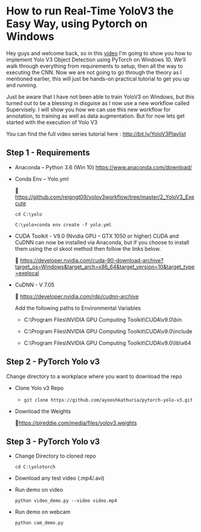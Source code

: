 # How to run Real-Time YoloV3 the Easy Way, using Pytorch on Windows

Hey guys and welcome back, so in this [video](http://bit.ly/YoloV3Playlist) I'm going to show you how to implement Yolo V3 Object Detection using PyTorch on Windows 10. We'll walk through everything from requirements to setup, then all the way to executing the CNN. Now we are not going to go through the theory as I mentioned earlier, this will just be hands-on practical tutorial to get you up and running. 

Just be aware that I have not been able to train YoloV3 on Windows, but this turned out to be a blessing in disguise as I now use a new workflow called Supervisely. I will show you how we can use this new workflow for annotation, to training as well as data augmentation. But for now lets get started with the execution of Yolo V3

You can find the full video series tutorial here : http://bit.ly/YoloV3Playlist

## Step 1 - Requirements

* Anaconda – Python 3.6 (Win 10) 
  https://www.anaconda.com/download/

* Conda Env – Yolo.yml

	🔗 https://github.com/reigngt09/yolov3workflow/tree/master/2_YoloV3_Execute
	
  ```cd C:\yolo```

  ```C:\yolo>conda env create -f yolo.yml```

* CUDA Toolkit - V9.0  (Nvidia GPU – GTX 1050 or higher)
  CUDA and CuDNN can now be installed via Anaconda, but if you choose to install them using the ol skool method then follow the links below.

	🔗 https://developer.nvidia.com/cuda-90-download-archive?target_os=Windows&target_arch=x86_64&target_version=10&target_type=exelocal 

* CuDNN - V 7.05 

	🔗 https://developer.nvidia.com/rdp/cudnn-archive

  Add the following paths to Environmental Variables
    * C:\Program Files\NVIDIA GPU Computing Toolkit\CUDA\v9.0\bin
  
    * C:\Program Files\NVIDIA GPU Computing Toolkit\CUDA\v9.0\include
    
    * C:\Program Files\NVIDIA GPU Computing Toolkit\CUDA\v9.0\lib\x64
    
## Step 2 - PyTorch Yolo v3
Change directory to a workplace where you want to download the repo                                                                                                                                                                                                     

  * Clone Yolo v3 Repo
  
	  * ```git clone https://github.com/ayooshkathuria/pytorch-yolo-v3.git```

  * Download the Weights
  
  	🔗https://pjreddie.com/media/files/yolov3.weights

## Step 3 - PyTorch Yolo v3

* Change Directory to cloned repo

	 ```cd C:\yolotorch```
	 
* Download any test video (.mp4/.avi)

* Run demo on video

	 ```python video_demo.py --video video.mp4```

* Run demo on webcam

	 ```python cam_demo.py```
